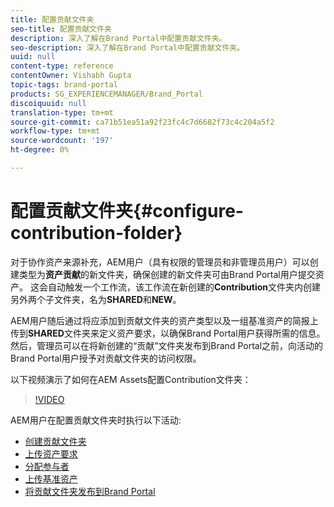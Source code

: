 ```yaml
---
title: 配置贡献文件夹
seo-title: 配置贡献文件夹
description: 深入了解在Brand Portal中配置贡献文件夹。
seo-description: 深入了解在Brand Portal中配置贡献文件夹。
uuid: null
content-type: reference
contentOwner: Vishabh Gupta
topic-tags: brand-portal
products: SG_EXPERIENCEMANAGER/Brand_Portal
discoiquuid: null
translation-type: tm+mt
source-git-commit: ca71b51ea51a92f23fc4c7d6682f73c4c204a5f2
workflow-type: tm+mt
source-wordcount: '197'
ht-degree: 0%

---
```



# 配置贡献文件夹{#configure-contribution-folder}

对于协作资产来源补充，AEM用户（具有权限的管理员和非管理员用户）可以创建类型为&#x200B;**资产贡献**&#x200B;的新文件夹，确保创建的新文件夹可由Brand Portal用户提交资产。  这会自动触发一个工作流，该工作流在新创建的&#x200B;**Contribution**&#x200B;文件夹内创建另外两个子文件夹，名为&#x200B;**SHARED**&#x200B;和&#x200B;**NEW**。

AEM用户随后通过将应添加到贡献文件夹的资产类型以及一组基准资产的简报上传到&#x200B;**SHARED**&#x200B;文件夹来定义资产要求，以确保Brand Portal用户获得所需的信息。 然后，管理员可以在将新创建的“贡献”文件夹发布到Brand Portal之前，向活动的Brand Portal用户授予对贡献文件夹的访问权限。

以下视频演示了如何在AEM Assets配置Contribution文件夹：

>[!VIDEO](https://video.tv.adobe.com/v/30547)

AEM用户在配置贡献文件夹时执行以下活动:

* [创建贡献文件夹](brand-portal-create-contribution-folder.md)
* [上传资产要求](brand-portal-configure-contribution-folder-properties.md)
* [分配参与者](brand-portal-configure-contribution-folder-properties.md)
* [上传基准资产](brand-portal-upload-baseline-assets.md)
* [将贡献文件夹发布到Brand Portal](brand-portal-publish-contribution-folder-to-brand-portal.md)
